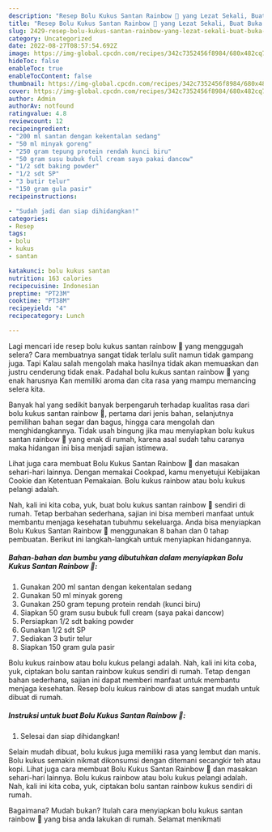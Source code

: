 ```yaml
---
description: "Resep Bolu Kukus Santan Rainbow 🌈 yang Lezat Sekali, Buat Buka Puasa Lezat"
title: "Resep Bolu Kukus Santan Rainbow 🌈 yang Lezat Sekali, Buat Buka Puasa Lezat"
slug: 2429-resep-bolu-kukus-santan-rainbow-yang-lezat-sekali-buat-buka-puasa-lezat
category: Uncategorized
date: 2022-08-27T08:57:54.692Z
image: https://img-global.cpcdn.com/recipes/342c7352456f8984/680x482cq70/bolu-kukus-santan-rainbow-foto-resep-utama.jpg
hideToc: false
enableToc: true
enableTocContent: false
thumbnail: https://img-global.cpcdn.com/recipes/342c7352456f8984/680x482cq70/bolu-kukus-santan-rainbow-foto-resep-utama.jpg
cover: https://img-global.cpcdn.com/recipes/342c7352456f8984/680x482cq70/bolu-kukus-santan-rainbow-foto-resep-utama.jpg
author: Admin
authorAv: notfound
ratingvalue: 4.8
reviewcount: 12
recipeingredient:
- "200 ml santan dengan kekentalan sedang"
- "50 ml minyak goreng"
- "250 gram tepung protein rendah kunci biru"
- "50 gram susu bubuk full cream saya pakai dancow"
- "1/2 sdt baking powder"
- "1/2 sdt SP"
- "3 butir telur"
- "150 gram gula pasir"
recipeinstructions:

- "Sudah jadi dan siap dihidangkan!"
categories:
- Resep
tags:
- bolu
- kukus
- santan

katakunci: bolu kukus santan 
nutrition: 163 calories
recipecuisine: Indonesian
preptime: "PT23M"
cooktime: "PT38M"
recipeyield: "4"
recipecategory: Lunch

---
```



Lagi mencari ide resep bolu kukus santan rainbow 🌈 yang menggugah selera? Cara membuatnya sangat tidak terlalu sulit namun tidak gampang juga. Tapi Kalau salah mengolah maka hasilnya tidak akan memuaskan dan justru cenderung tidak enak. Padahal bolu kukus santan rainbow 🌈 yang enak harusnya Kan memiliki aroma dan cita rasa yang mampu memancing selera kita.


Banyak hal yang sedikit banyak berpengaruh terhadap kualitas rasa dari bolu kukus santan rainbow 🌈, pertama dari jenis bahan, selanjutnya pemilihan bahan segar dan bagus, hingga cara mengolah dan menghidangkannya. Tidak usah bingung jika mau menyiapkan bolu kukus santan rainbow 🌈 yang enak di rumah, karena asal sudah tahu caranya maka hidangan ini bisa menjadi sajian istimewa.

Lihat juga cara membuat Bolu Kukus Santan Rainbow 🌈 dan masakan sehari-hari lainnya. Dengan memakai Cookpad, kamu menyetujui Kebijakan Cookie dan Ketentuan Pemakaian. Bolu kukus rainbow atau bolu kukus pelangi adalah.


Nah, kali ini kita coba, yuk, buat bolu kukus santan rainbow 🌈 sendiri di rumah. Tetap berbahan sederhana, sajian ini bisa memberi manfaat untuk membantu menjaga kesehatan tubuhmu sekeluarga. Anda bisa menyiapkan Bolu Kukus Santan Rainbow 🌈 menggunakan 8 bahan dan 0 tahap pembuatan. Berikut ini langkah-langkah untuk menyiapkan hidangannya.

<!--inarticleads1-->

##### Bahan-bahan dan bumbu yang dibutuhkan dalam menyiapkan Bolu Kukus Santan Rainbow 🌈:

1. Gunakan 200 ml santan dengan kekentalan sedang
1. Gunakan 50 ml minyak goreng
1. Gunakan 250 gram tepung protein rendah (kunci biru)
1. Siapkan 50 gram susu bubuk full cream (saya pakai dancow)
1. Persiapkan 1/2 sdt baking powder
1. Gunakan 1/2 sdt SP
1. Sediakan 3 butir telur
1. Siapkan 150 gram gula pasir


Bolu kukus rainbow atau bolu kukus pelangi adalah. Nah, kali ini kita coba, yuk, ciptakan bolu santan rainbow kukus sendiri di rumah. Tetap dengan bahan sederhana, sajian ini dapat memberi manfaat untuk membantu menjaga kesehatan. Resep bolu kukus rainbow di atas sangat mudah untuk dibuat di rumah. 

<!--inarticleads2-->

##### Instruksi untuk buat Bolu Kukus Santan Rainbow 🌈:


1. Selesai dan siap dihidangkan!

Selain mudah dibuat, bolu kukus juga memiliki rasa yang lembut dan manis. Bolu kukus semakin nikmat dikonsumsi dengan ditemani secangkir teh atau kopi. Lihat juga cara membuat Bolu Kukus Santan Rainbow 🌈 dan masakan sehari-hari lainnya. Bolu kukus rainbow atau bolu kukus pelangi adalah. Nah, kali ini kita coba, yuk, ciptakan bolu santan rainbow kukus sendiri di rumah. 

Bagaimana? Mudah bukan? Itulah cara menyiapkan bolu kukus santan rainbow 🌈 yang bisa anda lakukan di rumah. Selamat menikmati
